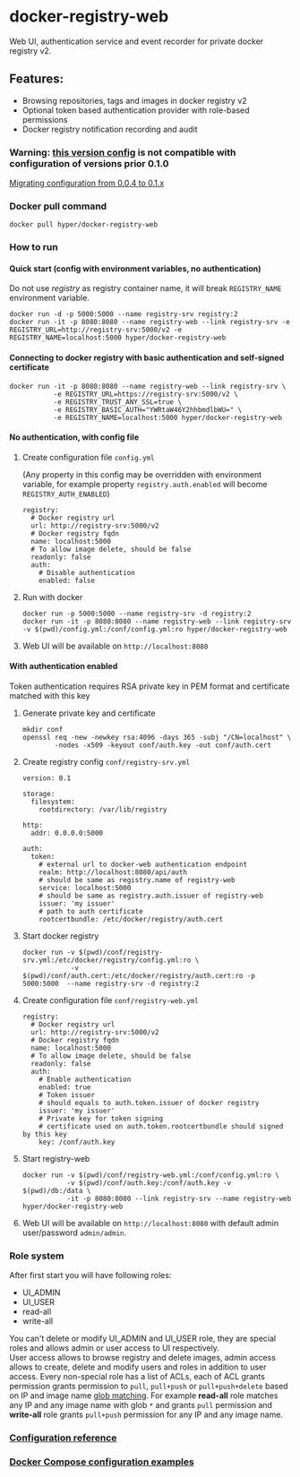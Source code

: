 # docker-registry-web

Web UI, authentication service and event recorder for private docker registry v2.

## Features:

  * Browsing repositories, tags and images in docker registry v2
  * Optional token based authentication provider with role-based permissions
  * Docker registry notification recording and audit

### Warning: [this version config](web-app/WEB-INF/config.yml) is not compatible with configuration of versions prior 0.1.0
   [Migrating configuration from 0.0.4 to 0.1.x](https://github.com/mkuchin/docker-registry-web/wiki/Migrating-configuration) 

### Docker pull command
    
    docker pull hyper/docker-registry-web
        
### How to run

#### Quick start (config with environment variables, no authentication)

Do not use _registry_ as registry container name, it will break `REGISTRY_NAME` environment variable.
     
    docker run -d -p 5000:5000 --name registry-srv registry:2
    docker run -it -p 8080:8080 --name registry-web --link registry-srv -e REGISTRY_URL=http://registry-srv:5000/v2 -e REGISTRY_NAME=localhost:5000 hyper/docker-registry-web 

#### Connecting to docker registry with basic authentication and self-signed certificate
    docker run -it -p 8080:8080 --name registry-web --link registry-srv \
               -e REGISTRY_URL=https://registry-srv:5000/v2 \
               -e REGISTRY_TRUST_ANY_SSL=true \
               -e REGISTRY_BASIC_AUTH="YWRtaW46Y2hhbmdlbWU=" \
               -e REGISTRY_NAME=localhost:5000 hyper/docker-registry-web
    

#### No authentication, with config file
 
 1. Create configuration file `config.yml`
    
    (Any property in this config may be overridden with environment variable, for example
     property `registry.auth.enabled` will become `REGISTRY_AUTH_ENABLED`)   
      
        registry:
          # Docker registry url
          url: http://registry-srv:5000/v2
          # Docker registry fqdn
          name: localhost:5000
          # To allow image delete, should be false
          readonly: false
          auth:
            # Disable authentication
            enabled: false
      
 2. Run with docker
        
        docker run -p 5000:5000 --name registry-srv -d registry:2
        docker run -it -p 8080:8080 --name registry-web --link registry-srv -v $(pwd)/config.yml:/conf/config.yml:ro hyper/docker-registry-web

 3. Web UI will be available on `http://localhost:8080` 
  
#### With authentication enabled

 Token authentication requires RSA private key in PEM format and certificate matched with this key
 
 1. Generate private key and certificate
        
        mkdir conf
        openssl req -new -newkey rsa:4096 -days 365 -subj "/CN=localhost" \
                -nodes -x509 -keyout conf/auth.key -out conf/auth.cert
 
 2. Create registry config `conf/registry-srv.yml`
        
        version: 0.1    
        
        storage:
          filesystem:
            rootdirectory: /var/lib/registry
            
        http:
          addr: 0.0.0.0:5000   
            
        auth:
          token:
            # external url to docker-web authentication endpoint
            realm: http://localhost:8080/api/auth
            # should be same as registry.name of registry-web
            service: localhost:5000
            # should be same as registry.auth.issuer of registry-web
            issuer: 'my issuer'
            # path to auth certificate
            rootcertbundle: /etc/docker/registry/auth.cert
            
 3. Start docker registry
         
        docker run -v $(pwd)/conf/registry-srv.yml:/etc/docker/registry/config.yml:ro \
                    -v $(pwd)/conf/auth.cert:/etc/docker/registry/auth.cert:ro -p 5000:5000  --name registry-srv -d registry:2    
                         
 4. Create configuration file `conf/registry-web.yml`
        
        registry:
          # Docker registry url
          url: http://registry-srv:5000/v2
          # Docker registry fqdn
          name: localhost:5000
          # To allow image delete, should be false
          readonly: false
          auth:
            # Enable authentication
            enabled: true
            # Token issuer
            # should equals to auth.token.issuer of docker registry
            issuer: 'my issuer'
            # Private key for token signing
            # certificate used on auth.token.rootcertbundle should signed by this key
            key: /conf/auth.key
     
 5. Start registry-web
 
        docker run -v $(pwd)/conf/registry-web.yml:/conf/config.yml:ro \
                   -v $(pwd)/conf/auth.key:/conf/auth.key -v $(pwd)/db:/data \
                   -it -p 8080:8080 --link registry-srv --name registry-web hyper/docker-registry-web
 
 6. Web UI will be available on `http://localhost:8080` with default admin user/password `admin/admin`.
 
### Role system 
 
After first start you will have following roles:

- UI_ADMIN
- UI_USER
- read-all
- write-all

You can't delete or modify UI_ADMIN and UI_USER role, they are special roles and allows admin or user access to UI respectively.  
User access allows to browse registry and delete images, admin access allows to create, delete and modify users and roles in addition to user access.
Every non-special role has a list of ACLs, each of ACL grants permission grants permission to `pull`, `pull+push` or `pull+push+delete` 
based on IP and image name [glob matching](https://docs.oracle.com/javase/7/docs/api/java/nio/file/FileSystem.html#getPathMatcher(java.lang.String)).
For example **read-all** role matches any IP and any image name with glob `*` and grants `pull` permission and
**write-all** role grants `pull+push` permission for any IP and any image name. 

### [Configuration reference](web-app/WEB-INF/config.yml)

### [Docker Compose configuration examples](examples)
